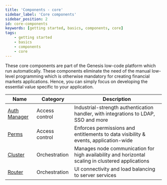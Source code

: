 ```yaml
---
title: 'Components - core'
sidebar_label: 'Core components'
sidebar_position: 2
id: core-components
keywords: [getting started, basics, components, core]
tags:
    - getting started
    - basics
    - components
    - core
---
```


These core components are part of the Genesis low-code platform which run automatically. These components eliminate the need of the manual low-level programming which is otherwise mandatory for creating financial markets applications. Hence, you can simply focus on developing the essential value specific to your application.

| Name                                                                                        | Category       | Description                                                                                                             |
|---------------------------------------------------------------------------------------------|----------------|-------------------------------------------------------------------------------------------------------------------------|
| [Auth Manager](../../../03_server/05_access-control/02_authentication-overview.md)              | Access control | Industrial-strength authentication handler, with integrations to LDAP, SSO and more                                     |
| [Perms](../../../03_server/05_access-control/05_authorisation-overview.md/#generic-permissions) | Access control | Enforces permissions and entitlements to data visibility & events, application-wide                                     |
| [Cluster](../../../05_operations/03_clustering/01_clusters.md)                              | Orchestration  | Manages node communication for high availability and horizontal scaling in clustered applications                       |
| [Router](../../../03_server/01_configuring-runtime/05_genesis-router.md)                          | Orchestration  | UI connectivity and load balancing to server services                                                                   |
